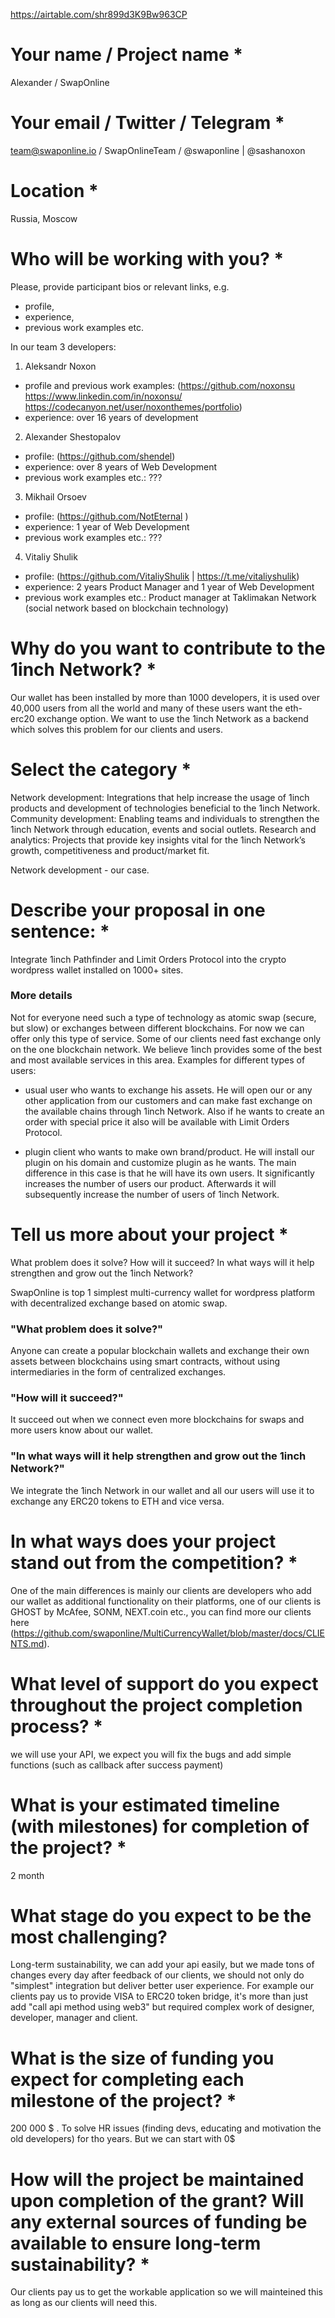 https://airtable.com/shr899d3K9Bw963CP

# Your name / Project name *

Alexander / SwapOnline


# Your email / Twitter / Telegram *

team@swaponline.io / SwapOnlineTeam / @swaponline | @sashanoxon


# Location *

Russia, Moscow


# Who will be working with you? *
Please, provide participant bios or relevant links, e.g.
- profile,
- experience,
- previous work examples etc.

In our team 3 developers:

1) Aleksandr Noxon
- profile and previous work examples: (https://github.com/noxonsu https://www.linkedin.com/in/noxonsu/ https://codecanyon.net/user/noxonthemes/portfolio)
- experience: over 16 years of development

2) Alexander Shestopalov
- profile: (https://github.com/shendel)
- experience: over 8 years of Web Development
- previous work examples etc.: ???

3) Mikhail Orsoev
- profile: (https://github.com/NotEternal )
- experience: 1 year of Web Development
- previous work examples etc.: ???

4) Vitaliy Shulik
- profile: (https://github.com/VitaliyShulik | https://t.me/vitaliyshulik)
- experience: 2 years Product Manager and 1 year of Web Development
- previous work examples etc.: Product manager at Taklimakan Network (social network based on blockchain technology)


# Why do you want to contribute to the 1inch Network? *

Our wallet has been installed by more than 1000 developers, it is used over 40,000 users from all the world
and many of these users want the eth-erc20 exchange option.
We want to use the 1inch Network as a backend which solves this problem for our clients and users.


# Select the category *
Network development: Integrations that help increase the usage of 1inch products and development of technologies beneficial to the 1inch Network.
Community development: Enabling teams and individuals to strengthen the 1inch Network through education, events and social outlets.
Research and analytics: Projects that provide key insights vital for the 1inch Network’s growth, competitiveness and product/market fit.

Network development - our case.


# Describe your proposal in one sentence: *

Integrate 1inch Pathfinder and Limit Orders Protocol into the crypto wordpress wallet installed on 1000+ sites.

### More details

Not for everyone need such a type of technology as atomic swap (secure, but slow) or exchanges between
different blockchains. For now we can offer only this type of service. Some of our
clients need fast exchange only on the one blockchain network. We believe 1inch 
provides some of the best and most available services in this area. Examples for
different types of users:

- usual user who wants to exchange his assets. He will open our or any other application from our customers and can make fast exchange on the available chains through 1inch Network. Also if he wants to create an order with special price it also will be available with Limit Orders Protocol.

- plugin client who wants to make own brand/product. He will install our plugin on his domain
and customize plugin as he wants. The main difference in this case is that he will have its own users. It significantly increases the number of users our product. Afterwards it will subsequently increase the number of users of 1inch Network.


# Tell us more about your project *
What problem does it solve? How will it succeed? In what ways will it help strengthen and grow out the 1inch Network?

SwapOnline is top 1 simplest multi-currency wallet for wordpress platform with decentralized exchange based on atomic swap.

### "What problem does it solve?"
Anyone can create a popular blockchain wallets and exchange their own assets between blockchains using smart contracts,
without using intermediaries in the form of centralized exchanges.

### "How will it succeed?"
It succeed out when we connect even more blockchains for swaps and more users know about our wallet.

### "In what ways will it help strengthen and grow out the 1inch Network?"
We integrate the 1inch Network in our wallet and all our users will use it to exchange any ERC20 tokens to ETH and vice versa.


# In what ways does your project stand out from the competition? *

One of the main differences is mainly our clients are developers who add our wallet as additional functionality on their platforms,
one of our clients is GHOST by McAfee, SONM, NEXT.coin etc., you can find more our clients here (https://github.com/swaponline/MultiCurrencyWallet/blob/master/docs/CLIENTS.md).


# What level of support do you expect throughout the project completion process? *

we will use your API, we expect you will fix the bugs and add simple functions (such as callback after success payment)

# What is your estimated timeline (with milestones) for completion of the project? *
2 month

# What stage do you expect to be the most challenging?
Long-term sustainability, we can add your api easily, but we made tons of changes every day after feedback of our clients, we should not only do "simplest" integration but deliver better user experience. For example our clients pay us to provide VISA to ERC20 token bridge, it's more than just add "call api method using web3" but required complex work of designer, developer, manager and client.

# What is the size of funding you expect for completing each milestone of the project? *
200 000 $ . To solve HR issues (finding devs, educating and motivation the old developers) for tho years. But we can start with 0$

# How will the project be maintained upon completion of the grant? Will any external sources of funding be available to ensure long-term sustainability? *
Our clients pay us to get the workable application so we will mainteined this as long as our clients will need this. 
